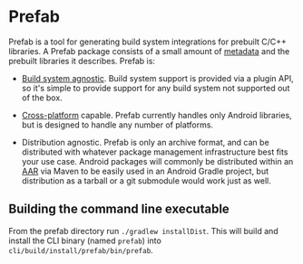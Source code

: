 # Prefab

Prefab is a tool for generating build system integrations for prebuilt C/C++
libraries. A Prefab package consists of a small amount of [metadata] and the
prebuilt libraries it describes. Prefab is:

* [Build system agnostic]. Build system support is provided via a plugin API, so
  it's simple to provide support for any build system not supported out of the
  box.

* [Cross-platform] capable. Prefab currently handles only Android libraries, but
  is designed to handle any number of platforms.

* Distribution agnostic. Prefab is only an archive format, and can be
  distributed with whatever package management infrastructure best fits your use
  case. Android packages will commonly be distributed within an [AAR] via Maven
  to be easily used in an Android Gradle project, but distribution as a tarball
  or a git submodule would work just as well.

[AAR]: https://developer.android.com/studio/projects/android-library
[Build system agnostic]: https://google.github.io/prefab/build-systems.html
[Cross-platform]: https://google.github.io/prefab/platform-support.html
[metadata]: https://google.github.io/prefab/#metadata

## Building the command line executable

From the prefab directory run `./gradlew installDist`. This will build and
install the CLI binary (named `prefab`) into  `cli/build/install/prefab/bin/prefab`.
